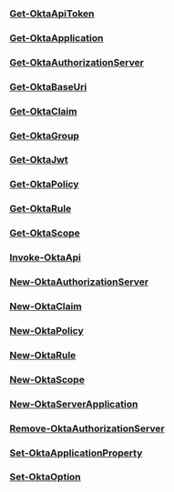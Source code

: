 ### [Get-OktaApiToken](Get-OktaApiToken.md)

### [Get-OktaApplication](Get-OktaApplication.md)

### [Get-OktaAuthorizationServer](Get-OktaAuthorizationServer.md)

### [Get-OktaBaseUri](Get-OktaBaseUri.md)

### [Get-OktaClaim](Get-OktaClaim.md)

### [Get-OktaGroup](Get-OktaGroup.md)

### [Get-OktaJwt](Get-OktaJwt.md)

### [Get-OktaPolicy](Get-OktaPolicy.md)

### [Get-OktaRule](Get-OktaRule.md)

### [Get-OktaScope](Get-OktaScope.md)

### [Invoke-OktaApi](Invoke-OktaApi.md)

### [New-OktaAuthorizationServer](New-OktaAuthorizationServer.md)

### [New-OktaClaim](New-OktaClaim.md)

### [New-OktaPolicy](New-OktaPolicy.md)

### [New-OktaRule](New-OktaRule.md)

### [New-OktaScope](New-OktaScope.md)

### [New-OktaServerApplication](New-OktaServerApplication.md)

### [Remove-OktaAuthorizationServer](Remove-OktaAuthorizationServer.md)

### [Set-OktaApplicationProperty](Set-OktaApplicationProperty.md)

### [Set-OktaOption](Set-OktaOption.md)


